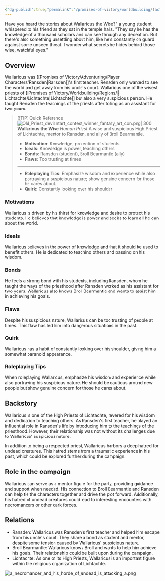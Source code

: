 ```yaml
---
{"dg-publish":true,"permalink":"/promises-of-victory/worldbuilding/factions/league-of-arathor/wallaricus-the-wise/","noteIcon":"NPC","created":"2023-03-30T16:09:04.126+02:00","updated":"2023-04-02T15:03:19.823+02:00"}
---
```


Have you heard the stories about Wallaricus the Wise?" a young student whispered to his friend as they sat in the temple halls. "They say he has the knowledge of a thousand scholars and can see through any deception. But there's also something unsettling about him, like he's constantly on guard against some unseen threat. I wonder what secrets he hides behind those wise, watchful eyes."

## Overview
Wallaricus was [[Promises of Victory/Adventuring/Player Characters/Ransden\|Ransden]]'s first teacher. Rensden only wanted to see the world and get away from his uncle's court. Wallaricus one of the wisest priests of [[Promises of Victory/Worldbuilding/Regions/🏰Lichtachte/Lichtachte\|Lichtachte]] but also a very suspicious person. He taught Rensden the teachings of the priests after toiling as an assistant for two years.

> [!TIP] Quick Reference
> ![Old_Priest_deviantart_contest_winner_fantasy_art_con.png| 300](/img/user/resources/Pictures/Old_Priest_deviantart_contest_winner_fantasy_art_con.png) 
> **Wallaricus the Wise** _Human Priest_ 
>  A wise and suspicious High Priest of Lichtachte, mentor to Ransden, and ally of Broll Bearmantle.
>- **Motivation**: Knowledge, protection of students
>- **Ideals**: Knowledge is power, teaching others
>- **Bonds**: Ransden (student), Broll Bearmantle (ally)
>- **Flaws**: Too trusting at times
> ____
>- **Roleplaying Tips**: Emphasize wisdom and experience while also portraying a suspicious nature; show genuine concern for those he cares about.
>-  **Quirk**: Constantly looking over his shoulder

### Motivations
Wallaricus is driven by his thirst for knowledge and desire to protect his students. He believes that knowledge is power and seeks to learn all he can about the world.

### Ideals
Wallaricus believes in the power of knowledge and that it should be used to benefit others. He is dedicated to teaching others and passing on his wisdom.

### Bonds
He feels a strong bond with his students, including Ransden, whom he taught the ways of the priesthood after Ransden worked as his assistant for two years. Wallaricus also knows Broll Bearmantle and wants to assist him in achieving his goals.

### Flaws
Despite his suspicious nature, Wallaricus can be too trusting of people at times. This flaw has led him into dangerous situations in the past.

### Quirk
Wallaricus has a habit of constantly looking over his shoulder, giving him a somewhat paranoid appearance.

### Roleplaying Tips
When roleplaying Wallaricus, emphasize his wisdom and experience while also portraying his suspicious nature. He should be cautious around new people but show genuine concern for those he cares about.

## Backstory
Wallaricus is one of the High Priests of Lichtachte, revered for his wisdom and dedication to teaching others. As Ransden's first teacher, he played an influential role in Ransden's life by introducing him to the teachings of the priesthood. However, their relationship was not without its challenges due to Wallaricus' suspicious nature.

In addition to being a respected priest, Wallaricus harbors a deep hatred for undead creatures. This hatred stems from a traumatic experience in his past, which could be explored further during the campaign.

## Role in the campaign
Wallaricus can serve as a mentor figure for the party, providing guidance and support when needed. His connection to Broll Bearmantle and Ransden can help tie the characters together and drive the plot forward. Additionally, his hatred of undead creatures could lead to interesting encounters with necromancers or other dark forces.

## Relations
* Ransden: Wallaricus was Ransden's first teacher and helped him escape from his uncle's court. They share a bond as student and mentor, despite some tension caused by Wallaricus' suspicious nature.
* Broll Bearmantle: Wallaricus knows Broll and wants to help him achieve his goals. Their relationship could be built upon during the campaign.
* Lichtachte: As one of its High Priests, Wallaricus is an important figure within the religious organization of Lichtachte.

![a_necromancer_and_his_horde_of_undead_is_attacking_a.png](/img/user/resources/Pictures/a_necromancer_and_his_horde_of_undead_is_attacking_a.png)
